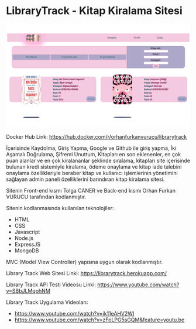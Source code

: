 # LibraryTrack - Kitap Kiralama Sitesi

![alt text](librarytrack.png)

Docker Hub Link: https://hub.docker.com/r/orhanfurkanvurucu/librarytrack

İçerisinde Kaydolma, Giriş Yapma, Google ve Github ile giriş yapma, İki Aşamalı Doğrulama, Şifremi Unuttum, Kitapları en son eklenenler, en çok puan alanlar ve en çok kiralananlar şeklinde sıralama,
kitapları site içerisinde bulunan kredi sistemiyle kiralama, ödeme onaylama ve kitap iade talebini onaylama özellikleriyle beraber kitap ve kullanıcı işlemlerinin yönetimini sağlayan admin paneli özelliklerini barındıran
kitap kiralama sitesi.

Sitenin Front-end kısmı Tolga CANER ve Back-end kısmı Orhan Furkan VURUCU tarafından kodlanmıştır.

Sitenin kodlanmasında kullanılan teknolojiler:
- HTML
- CSS
- Javascript
- Node.js
- ExpressJS
- MongoDB

MVC (Model View Controller) yapısına uygun olarak kodlanmıştır.

Library Track Web Sitesi Linki: https://librarytrack.herokuapp.com/

Library Track API Testi Videosu Linki: https://www.youtube.com/watch?v=SBbJLMqohNM

Library Track Uygulama Videoları:
- https://www.youtube.com/watch?v=ik11eAHV2WI
- https://www.youtube.com/watch?v=zFoLPG5sGQM&feature=youtu.be


